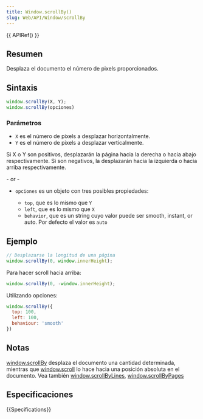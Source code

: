 ```yaml
---
title: Window.scrollBy()
slug: Web/API/Window/scrollBy
---
```


{{ APIRef() }}

## Resumen

Desplaza el documento el número de pixels proporcionados.

## Sintaxis

```js
window.scrollBy(X, Y);
window.scrollBy(opciones)
```

### Parámetros

- `X` es el número de pixels a desplazar horizontalmente.
- `Y` es el número de pixels a desplazar verticalmente.

Si X o Y son positivos, desplazarán la página hacia la derecha o hacia abajo respectivamente. Si son negativos, la desplazarán hacia la izquierda o hacia arriba respectivamente.

\- or -

- `opciones` es un objeto con tres posibles propiedades:

  - `top`, que es lo mismo que `Y`
  - `left`, que es lo mismo que `X`
  - `behavior`, que es un string cuyo valor puede ser smooth, instant, or auto. Por defecto el valor es `auto`

## Ejemplo

```js
// Desplazarse la longitud de una página
window.scrollBy(0, window.innerHeight);
```

Para hacer scroll hacia arriba:

```js
window.scrollBy(0, -window.innerHeight);
```

Utilizando opciones:

```js
window.scrollBy({
  top: 100,
  left: 100,
  behaviour: 'smooth'
})
```

## Notas

[window.scrollBy](/es/docs/DOM/Window.scrollBy) desplaza el documento una cantidad determinada, mientras que [window.scroll](/es/docs/DOM/Window.scroll) lo hace hacia una posición absoluta en el documento. Vea también [window.scrollByLines](/es/docs/DOM/Window.scrollByLines), [window.scrollByPages](/es/docs/DOM/Window.scrollByPages)

## Especificaciones

{{Specifications}}

